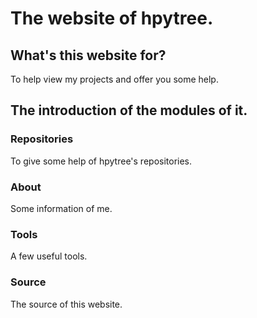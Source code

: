 # The website of hpytree.
## What's this website for?
To help view my projects and offer you some help.
## The introduction of the modules of it.
### Repositories
To give some help of hpytree's repositories.
### About
Some information of me.
### Tools
A few useful tools.
### Source
The source of this website.
